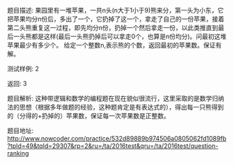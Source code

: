 ﻿题目描述:
果园里有一堆苹果，一共n头(n大于1小于9)熊来分，第一头为小东，它把苹果均分n份后，多出了一个，它扔掉了这一个，拿走了自己的一份苹果，接着第二头熊重复这一过程，即先均分n份，扔掉一个然后拿走一份，以此类推直到最后一头熊都是这样(最后一头熊扔掉后可以拿走0个，也算是n份均分)。问最初这堆苹果最少有多少个。
给定一个整数n,表示熊的个数，返回最初的苹果数。保证有解。

测试样例:
2

返回: 3

题目解析:
这种带逻辑和数学的编程题在现在貌似很流行，这里采取的是数学归纳法的思想（根据多年做题的经验，这种题肯定是有表达式的），得出每一只熊得到的（分得的+扔掉的）苹果数，保证每一次苹果数是正整数。

题目地址:
http://www.nowcoder.com/practice/532d89889b974506a0805062fd1089fb?tpId=49&tqId=29307&rp=2&ru=/ta/2016test&qru=/ta/2016test/question-ranking